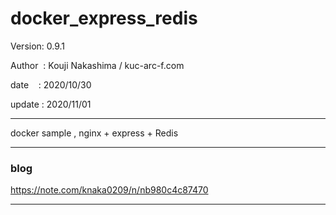 ﻿# docker_express_redis

 Version: 0.9.1

 Author  : Kouji Nakashima / kuc-arc-f.com

 date    : 2020/10/30

 update :  2020/11/01

***

docker sample , nginx + express + Redis

***
### blog

https://note.com/knaka0209/n/nb980c4c87470

***

